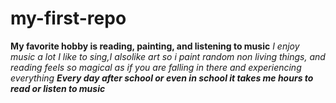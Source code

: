 # my-first-repo
****My favorite hobby is reading, painting, and listening to music****
*I enjoy music a lot I like to sing,I alsolike art so i paint random non living things, and reading feels so magical as if you are falling in there and experiencing everything* 
***Every day after school or even in school it takes me hours to read or listen to music***
